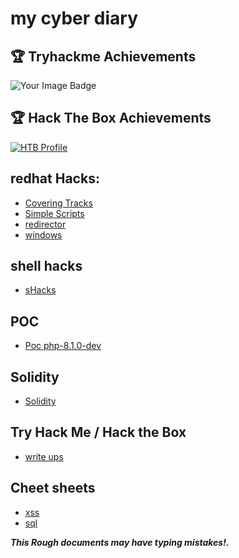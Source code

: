 # my cyber diary


## 🏆 Tryhackme Achievements
<img src="https://tryhackme-badges.s3.amazonaws.com/blackmoonswidow.png" alt="Your Image Badge" />

## 🏆 Hack The Box Achievements
[![HTB Profile](https://www.hackthebox.com/badge/image/396497)](https://app.hackthebox.com/profile/396497)


## **redhat Hacks:**
* [Covering Tracks](redhat/cover_tracks.md)
* [Simple Scripts](redhat/scripts.md)
* [redirector](redhat/redirect.md)
* [windows](redhat/windows.md)

## shell hacks
* [sHacks](sHacks/index.md)

## POC
* [Poc php-8.1.0-dev](pocs/php-8.1.0-dev.md)

## Solidity
* [Solidity](solidity/index.md)


## Try Hack Me / Hack the Box
* [write ups](thm/index.md)

## Cheet sheets
* [xss](cheetsheet/xss.md)
* [sql](cheetsheet/sql.md)


***This Rough documents may have typing mistakes!.***
